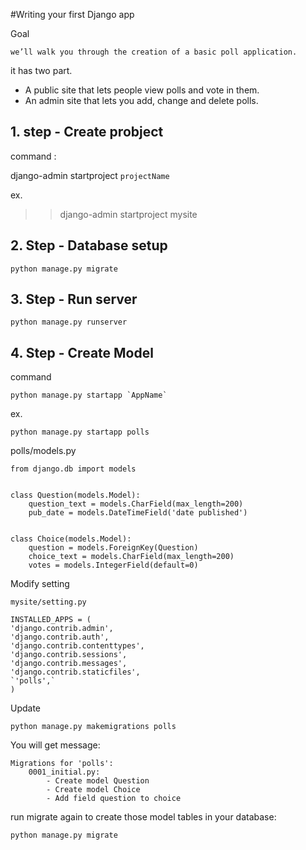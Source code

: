 #Writing your first Django app

Goal 

	we’ll walk you through the creation of a basic poll application.

it has two part.

- A public site that lets people view polls and vote in them.
- An admin site that lets you add, change and delete polls.

## 1. step - Create probject

command :

django-admin startproject `projectName`

ex.

>> django-admin startproject mysite

## 2. Step - Database setup

	python manage.py migrate

## 3. Step - Run server

	python manage.py runserver

## 4. Step - Create Model

command 

	python manage.py startapp `AppName`

ex. 

	python manage.py startapp polls

polls/models.py

	from django.db import models


	class Question(models.Model):
	    question_text = models.CharField(max_length=200)
	    pub_date = models.DateTimeField('date published')


	class Choice(models.Model):
	    question = models.ForeignKey(Question)
	    choice_text = models.CharField(max_length=200)
	    votes = models.IntegerField(default=0)

Modify setting

	mysite/setting.py

	INSTALLED_APPS = (
	'django.contrib.admin',
	'django.contrib.auth',
	'django.contrib.contenttypes',
	'django.contrib.sessions',
	'django.contrib.messages',
	'django.contrib.staticfiles',
	`'polls',`
	)

Update

	python manage.py makemigrations polls

You will get message:

	Migrations for 'polls':
  		0001_initial.py:
    		- Create model Question
    		- Create model Choice
    		- Add field question to choice

run migrate again to create those model tables in your database:

	python manage.py migrate